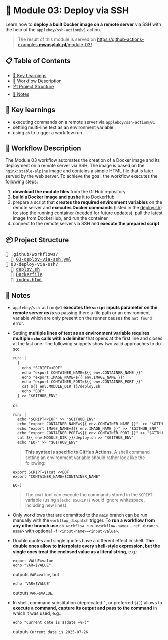 # 🧪 Module 03: Deploy via SSH

Learn how to **deploy a built Docker image on a remote server** via SSH with the help of the `appleboy/ssh-action@v1` action.

> The result of this module is served on [https://github-actions-examples.**mwasyluk.pl**/module-03/](https://github-actions-examples.mwasyluk.pl/module-03/)

## 📋 Table of Contents
- [🔑 Key Learnings](#-key-learnings)
- [🚀 Workflow Description](#-workflow-description)
- [📦 Project Structure](#-project-structure)
- [📝 Notes](#-notes)

## 🔑 Key learnings
- executing commands on a remote server via `appleboy/ssh-action@v1`
- setting multi-line text as an environment variable
- using `gh` to trigger a workflow run

## 🚀 Workflow Description
The Module 03 workflow automates the creation of a Docker image and its deployment on a remote server via SSH. The image is based on the `nginx:stable-alpine` image and contains a simple HTML file that is later served by the web server. To achieve the goal, the workflow executes the following steps:
1. **download the module files** from the GitHub repository
2. **build a Docker image and pushe** it to DockerHub
3. prepare a script that **creates the required environment variables** on the remote server and **executes Docker commands** (listed in the [deploy.sh](deploy.sh)) to: stop the running container (needed for future updates), pull the latest image from DockerHub, and run the container
4. connect to the remote server via SSH and **execute the prepared script**

## 📦 Project Structure
<pre>
📁 .github/workflows/
  📄 <a href="../.github/workflows/03-deploy-via-ssh.yml">03-deploy-via-ssh.yml</a>
📁 03-deploy-via-ssh/    
  📄 <a href="deploy.sh">deploy.sh</a>
  📄 <a href="Dockerfile">Dockerfile</a>
  📄 <a href="index.html">index.html</a>
</pre>

## 📝 Notes
- `appleboy/ssh-action@v1` **executes the `script` inputs parameter on the remote server *as is*** so passing there a file path or an environment variable which are only present on the runner causes the `not found` error.

- Setting **multiple lines of text as an environment variable requires multiple `echo` calls with a delimiter** that opens at the first line and closes at the last one. The following snippets show two valid approaches to do so: 
  ```yaml
  run: |
    {
      echo "SCRIPT<<EOF"
      echo "export CONTAINER_NAME=${{ env.CONTAINER_NAME }}"
      echo "export IMAGE_NAME=${{ env.IMAGE_NAME }}"
      echo "export CONTAINER_PORT=${{ env.CONTAINER_PORT }}"
      cat ${{ env.MODULE_DIR }}/deploy.sh
      echo "EOF"
    } >> "$GITHUB_ENV"
  ```
  or:
  ```yaml
  run: |
    echo "SCRIPT<<EOF" >> "$GITHUB_ENV"
    echo "export CONTAINER_NAME=${{ env.CONTAINER_NAME }}"  >> "$GITHUB_ENV"
    echo "export IMAGE_NAME=${{ env.IMAGE_NAME }}" >> "$GITHUB_ENV"
    echo "export CONTAINER_PORT=${{ env.CONTAINER_PORT }}" >> "$GITHUB_ENV"
    cat ${{ env.MODULE_DIR }}/deploy.sh >> "$GITHUB_ENV"
    echo "EOF" >> "$GITHUB_ENV"
  ```
  > **This syntax is specific to GitHub Actions**. A shell command setting an environment variable should rather look like the following:
  ```shell
  export SCRIPT=$(cat <<EOF
  export "CONTAINER_NAME=$CONTAINER_NAME"
  ...
  EOF)
  ```
  > The `eval` tool can execute the commands stored in the `SCRIPT` variable (using `$(echo $SCRIPT)` would ignore whitespace, including new lines).

- Only workflows that are committed to the `main` branch can be run manually with the `workflow_dispatch` trigger. To **run a workflow from any other branch use** `gh workflow run <workflow-name> -ref <branch-name>` with optional `-f <input-name>=<input-value>`.

- Double quotes and single quotes have a different effect in shell. **The double ones allow to interpolate every shell-style expression, but the single ones treat the enclosed value as a literal string**, e.g.:
  ```shell
  export VALUE=value
  echo "VAR=$VALUE"
  ```
  outputs `VAR=value`, but
  ```shell
  echo 'VAR=$VALUE'
  ```
  outputs `VAR=$VALUE`.

- In shell, command substitution (deprecated `` ` ``, or preferred `$()`) allows to **execute a command, capture its output and pass to the command** in which it was used, e.g.:
  ```shell
  echo "Current date is $(date +%F)"
  ```
  outputs `Current date is 2025-07-26`
